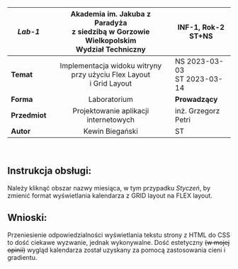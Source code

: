 | _**Lab-1**_ | Akademia im. Jakuba z Paradyża<br>z siedzibą w Gorzowie Wielkopolskim<br>Wydział Techniczny | **INF-1, Rok-2<br>ST+NS** |
|---|:---:|---|
| **Temat** | Implementacja widoku witryny przy użyciu Flex Layout<br>i Grid Layout | NS 2023-03-03<br>ST 2023-03-14 |
| **Forma** | Laboratorium | **Prowadzący** |
| **Przedmiot** | Projektowanie aplikacji internetowych | inż. Grzegorz Petri |
| **Autor** | Kewin Biegański | ST |
<br>

## Instrukcja obsługi:
Należy kliknąć obszar nazwy miesiąca, w tym przypadku _Styczeń_, by zmienić format wyświetlania kalendarza z GRID layout na FLEX layout.

## Wnioski:
Przeniesienie odpowiedzialności wyświetlania tekstu strony z HTML do CSS to dość ciekawe wyzwanie, jednak wykonywalne. Dość estetyczny ~~(w mojej opinii)~~ wygląd kalendarza został uzyskany za pomocą zastosowania cieni i gradientu.
